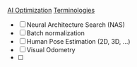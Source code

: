 [AI Optimization](<Optimization/AI Optimization.md>)
[Terminologies](Terminologies.md)

- [ ] Neural Architecture Search (NAS)
- [ ] Batch normalization
- [ ] Human Pose Estimation (2D, 3D, ...)
- [ ] Visual Odometry
- [ ] 